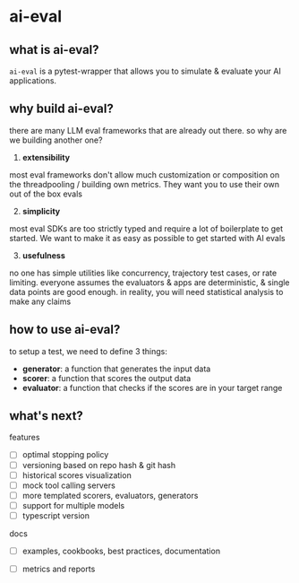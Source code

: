 # ai-eval

## what is ai-eval?
`ai-eval` is a pytest-wrapper that allows you to simulate & evaluate your AI applications.

## why build ai-eval?
there are many LLM eval frameworks that are already out there.
so why are we building another one?

1. **extensibility**

most eval frameworks don't allow much customization or composition on the threadpooling / building own metrics. They want you to use their own out of the box evals

2. **simplicity**

most eval SDKs are too strictly typed and require a lot of boilerplate to get started. We want to make it as easy as possible to get started with AI evals

3. **usefulness**

no one has simple utilities like concurrency, trajectory test cases, or rate limiting.
everyone assumes the evaluators & apps are deterministic, & single data points are good enough. 
in reality, you will need statistical analysis to make any claims

## how to use ai-eval?

to setup a test, we need to define 3 things:
- **generator**: a function that generates the input data
- **scorer**: a function that scores the output data
- **evaluator**: a function that checks if the scores are in your target range

## what's next? 
features
- [ ] optimal stopping policy
- [ ] versioning based on repo hash & git hash
- [ ] historical scores visualization
- [ ] mock tool calling servers 
- [ ] more templated scorers, evaluators, generators
- [ ] support for multiple models
- [ ] typescript version

docs
- [ ] examples, cookbooks, best practices, documentation
- [ ] metrics and reports

